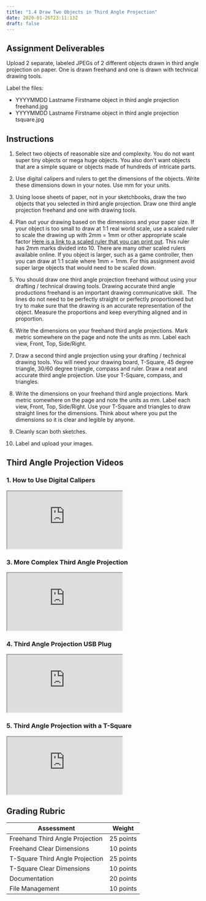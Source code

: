```yaml
---
title: "1.4 Draw Two Objects in Third Angle Projection"
date: 2020-01-26T23:11:13Z
draft: false
---
```


## Assignment Deliverables

Upload 2 separate, labeled JPEGs of 2 different objects drawn in third angle projection on paper. One is drawn freehand and one is drawn with technical drawing tools.

Label the files:

- YYYYMMDD Lastname Firstname object in third angle projection freehand.jpg
- YYYYMMDD Lastname Firstname object in third angle projection tsquare.jpg

## Instructions

1. Select two objects of reasonable size and complexity. You do not want super tiny objects or mega huge objects. You also don't want objects that are a simple square or objects made of hundreds of intricate parts.

2. Use digital calipers and rulers to get the dimensions of the objects. Write these dimensions down in your notes. Use mm for your units.

3. Using loose sheets of paper, <span>not</span> in your sketchbooks, draw the two objects that you selected in third angle projection. Draw one third angle projection freehand and one with drawing tools.

4. Plan out your drawing based on the dimensions and your paper size. If your object is too small to draw at 1:1 real world scale, use a scaled ruler to scale the drawing up with 2mm = 1mm or other appropriate scale factor [Here is a link to a scaled ruler that you can print out](2022-half-scale-mm-printable-ruler.pdf). This ruler has 2mm marks divided into 10. There are many other scaled rulers available online. If you object is larger, such as a game controller, then you can draw at 1:1 scale where 1mm = 1mm. For this assignment avoid super large objects that would need to be scaled down.

5. You should draw one third angle projection freehand without using your drafting / technical drawing tools. Drawing accurate third angle productions freehand is an important drawing communicative skill.  The lines do not need to be perfectly straight or perfectly proportioned but try to make sure that the drawing is an accurate representation of the object. Measure the proportions and keep everything aligned and in proportion.

6. Write the dimensions on your freehand third angle projections. Mark metric somewhere on the page and note the units as mm. Label each view, Front, Top, Side/Right.

7. Draw a second third angle projection using your drafting / technical drawing tools. You will need your drawing board, T-Square, 45 degree triangle, 30/60 degree triangle, compass and ruler. Draw a neat and accurate third angle projection. Use your T-Square, compass, and triangles.

8. Write the dimensions on your freehand third angle projections. Mark metric somewhere on the page and note the units as mm. Label each view, Front, Top, Side/Right. Use your T-Square and triangles to draw straight lines for the dimensions. Think about where you put the dimensions so it is clear and legible by anyone.

9. Cleanly scan both sketches.

10. Label and upload your images.

## Third Angle Projection Videos

<div class="tutorial-video-grid">

<div class="video-card">

### 1. How to Use Digital Calipers

<div class="iframe-16-9-container"><iframe class="youTubeIframe" src="https://www.youtube.com/embed/oOZjbbe6YZk" width="300" height="150" allowfullscreen="allowfullscreen"></iframe></div>

</div>

<div class="video-card">

### 3. More Complex Third Angle Projection

<div class="iframe-16-9-container"><iframe class="youTubeIframe" src="https://www.youtube.com/embed/QTMfdxI5QYk" width="300" height="150" allowfullscreen="allowfullscreen"></iframe></div>

</div>

<div class="video-card">

### 4. Third Angle Projection USB Plug

<div class="iframe-16-9-container"><iframe class="youTubeIframe" src="https://www.youtube.com/embed/2xS3AzFV7gs" width="300" height="150" allowfullscreen="allowfullscreen"></iframe></div>

</div>

<div class="video-card">

### 5. Third Angle Projection with a T-Square

<div class="iframe-16-9-container"><iframe class="youTubeIframe" src="https://www.youtube.com/embed/jfrTuoI6hBQ" width="300" height="150" allowfullscreen="allowfullscreen"></iframe></div>

</div>
</div>

## Grading Rubric

<div class="responsive-table-markdown">

| Assessment                      | Weight    |
| ------------------------------- | --------- |
| Freehand Third Angle Projection | 25 points |
| Freehand Clear Dimensions       | 10 points |
| T-Square Third Angle Projection | 25 points |
| T-Square Clear Dimensions       | 10 points |
| Documentation                   | 20 points |
| File Management                 | 10 points |

</div>
